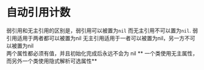 # 自动引用计数

弱引用和无主引用的区别是，弱引用可以被置为`nil` 而无主引用不可以置为`nil`.
弱引用适用于两者都可以被置为nil 
无主引用适用于一者可以被置为nil，另一方不可以被置为nil	
两个属性都必须有值，并且初始化完成后永远不会为 nil  ** 一个类使用无主属性，而另外一个类使用隐式解析可选属性**